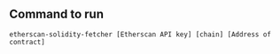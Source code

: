 ## Command to run

```
etherscan-solidity-fetcher [Etherscan API key] [chain] [Address of contract]
```
